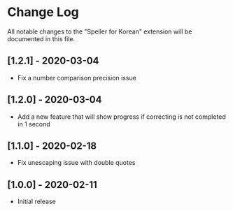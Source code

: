 # Change Log

All notable changes to the "Speller for Korean" extension will be documented in this file.

## [1.2.1] - 2020-03-04
- Fix a number comparison precision issue

## [1.2.0] - 2020-03-04
- Add a new feature that will show progress if correcting is not completed in 1 second

## [1.1.0] - 2020-02-18
- Fix unescaping issue with double quotes

## [1.0.0] - 2020-02-11
- Initial release

